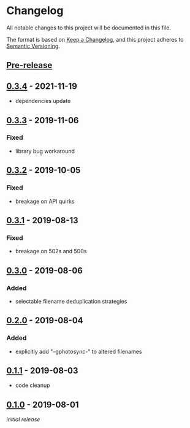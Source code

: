 # Changelog
All notable changes to this project will be documented in this file.

The format is based on [Keep a Changelog](https://keepachangelog.com/en/1.0.0/),
and this project adheres to [Semantic Versioning](https://semver.org/spec/v2.0.0.html).

## [Pre-release]

## [0.3.4] - 2021-11-19
- dependencies update

## [0.3.3] - 2019-11-06
### Fixed
- library bug workaround

## [0.3.2] - 2019-10-05
### Fixed
- breakage on API quirks

## [0.3.1] - 2019-08-13
### Fixed
- breakage on 502s and 500s

## [0.3.0] - 2019-08-06
### Added
- selectable filename deduplication strategies

## [0.2.0] - 2019-08-04
### Added
- explicitly add "-gphotosync-" to altered filenames

## [0.1.1] - 2019-08-03
- code cleanup

## [0.1.0] - 2019-08-01
*initial release*

[Pre-release]: https://github.com/nekr0z/gphotosync/releases/tag/latest
[0.3.4]: https://github.com/nekr0z/gphotosync/releases/tag/v0.3.4
[0.3.3]: https://github.com/nekr0z/gphotosync/releases/tag/v0.3.3
[0.3.2]: https://github.com/nekr0z/gphotosync/releases/tag/v0.3.2
[0.3.1]: https://github.com/nekr0z/gphotosync/releases/tag/v0.3.1
[0.3.0]: https://github.com/nekr0z/gphotosync/releases/tag/v0.3.0
[0.2.0]: https://github.com/nekr0z/gphotosync/releases/tag/v0.2.0
[0.1.1]: https://github.com/nekr0z/gphotosync/releases/tag/v0.1.1
[0.1.0]: https://github.com/nekr0z/gphotosync/releases/tag/v0.1.0
